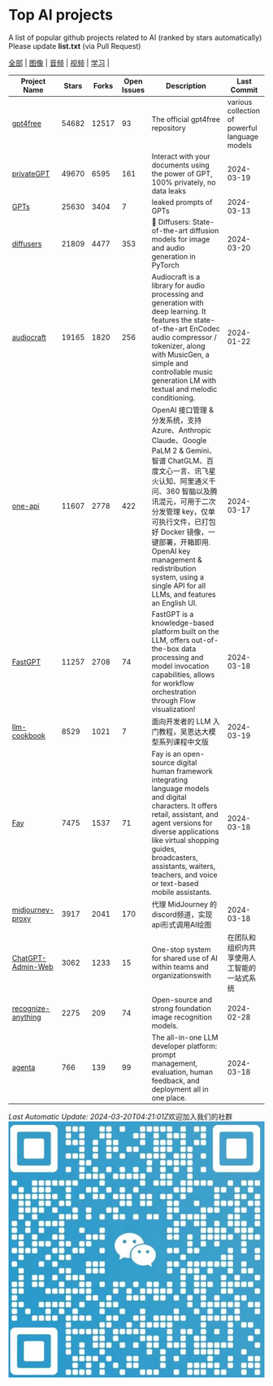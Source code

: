 # Top AI projects
A list of popular github projects related to AI (ranked by stars automatically)
Please update **list.txt** (via Pull Request)

<a href="./README.md">全部</a> |   <a href="./READMEpicture.md">图像</a> |   <a href="./READMEaudio.md">音频</a> | <a href="./READMEvideo.md">视频</a> | <a href="./READMElearn.md">学习</a> | 

| Project Name | Stars | Forks | Open Issues | Description | Last Commit |
| ------------ | ----- | ----- | ----------- | ----------- | ----------- |
| [gpt4free](https://github.com/xtekky/gpt4free) | 54682 | 12517 | 93 | The official gpt4free repository | various collection of powerful language models | 2024-03-19 |
| [privateGPT](https://github.com/imartinez/privateGPT) | 49670 | 6595 | 161 | Interact with your documents using the power of GPT, 100% privately, no data leaks | 2024-03-19 |
| [GPTs](https://github.com/linexjlin/GPTs) | 25630 | 3404 | 7 | leaked prompts of GPTs | 2024-03-13 |
| [diffusers](https://github.com/huggingface/diffusers) | 21809 | 4477 | 353 | 🤗 Diffusers: State-of-the-art diffusion models for image and audio generation in PyTorch | 2024-03-20 |
| [audiocraft](https://github.com/facebookresearch/audiocraft) | 19165 | 1820 | 256 | Audiocraft is a library for audio processing and generation with deep learning. It features the state-of-the-art EnCodec audio compressor / tokenizer, along with MusicGen, a simple and controllable music generation LM with textual and melodic conditioning. | 2024-01-22 |
| [one-api](https://github.com/songquanpeng/one-api) | 11607 | 2778 | 422 | OpenAI 接口管理 & 分发系统，支持 Azure、Anthropic Claude、Google PaLM 2 & Gemini、智谱 ChatGLM、百度文心一言、讯飞星火认知、阿里通义千问、360 智脑以及腾讯混元，可用于二次分发管理 key，仅单可执行文件，已打包好 Docker 镜像，一键部署，开箱即用. OpenAI key management & redistribution system, using a single API for all LLMs, and features an English UI. | 2024-03-17 |
| [FastGPT](https://github.com/labring/FastGPT) | 11257 | 2708 | 74 | FastGPT is a knowledge-based platform built on the LLM, offers out-of-the-box data processing and model invocation capabilities, allows for workflow orchestration through Flow visualization! | 2024-03-18 |
| [llm-cookbook](https://github.com/datawhalechina/llm-cookbook) | 8529 | 1021 | 7 | 面向开发者的 LLM 入门教程，吴恩达大模型系列课程中文版 | 2024-03-19 |
| [Fay](https://github.com/xszyou/Fay) | 7475 | 1537 | 71 | Fay is an open-source digital human framework integrating language models and digital characters. It offers retail, assistant, and agent versions for diverse applications like virtual shopping guides, broadcasters, assistants, waiters, teachers, and voice or text-based mobile assistants. | 2024-03-18 |
| [midjourney-proxy](https://github.com/novicezk/midjourney-proxy) | 3917 | 2041 | 170 | 代理 MidJourney 的discord频道，实现api形式调用AI绘图 | 2024-03-18 |
| [ChatGPT-Admin-Web](https://github.com/AprilNEA/ChatGPT-Admin-Web) | 3062 | 1233 | 15 | One-stop system for shared use of AI within teams and organizationswith | 在团队和组织内共享使用人工智能的一站式系统 | 2023-12-27 |
| [recognize-anything](https://github.com/xinyu1205/recognize-anything) | 2275 | 209 | 74 | Open-source and strong foundation image recognition models. | 2024-02-28 |
| [agenta](https://github.com/Agenta-AI/agenta) | 766 | 139 | 99 | The all-in-one LLM developer platform: prompt management, evaluation, human feedback, and deployment all in one place. | 2024-03-18 |

*Last Automatic Update: 2024-03-20T04:21:01Z*欢迎加入我们的社群 ![](https://raw.githubusercontent.com/mouuii/picture/master/weichat.jpg) 